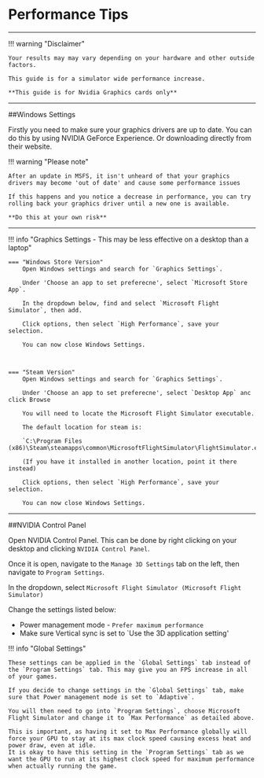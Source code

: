 # Performance Tips
---

!!! warning "Disclaimer"

    Your results may may vary depending on your hardware and other outside factors.

    This guide is for a simulator wide performance increase.

    **This guide is for Nvidia Graphics cards only**
---

##Windows Settings

Firstly you need to make sure your graphics drivers are up to date. You can do this by using NVIDIA GeForce Experience. Or downloading directly from their website.

!!! warning "Please note"

    After an update in MSFS, it isn't unheard of that your graphics drivers may become 'out of date' and cause some performance issues

    If this happens and you notice a decrease in performance, you can try rolling back your graphics driver until a new one is available.

    **Do this at your own risk**
---

!!! info "Graphics Settings - This may be less effective on a desktop than a laptop"

    === "Windows Store Version"
        Open Windows settings and search for `Graphics Settings`.

        Under 'Choose an app to set preferecne', select `Microsoft Store App`. 

        In the dropdown below, find and select `Microsoft Flight Simulator`, then add.

        Click options, then select `High Performance`, save your selection.

        You can now close Windows Settings.
        


    === "Steam Version"
        Open Windows settings and search for `Graphics Settings`.

        Under 'Choose an app to set preferecne', select `Desktop App` anc click Browse

        You will need to locate the Microsoft Flight Simulator executable.

        The default location for steam is:

        `C:\Program Files (x86)\Steam\steamapps\common\MicrosoftFlightSimulator\FlightSimulator.exe`.

        (If you have it installed in another location, point it there instead)

        Click options, then select `High Performance`, save your selection.

        You can now close Windows Settings.

---

##NVIDIA Control Panel

Open NVIDIA Control Panel. This can be done by right clicking on your desktop and clicking `NVIDIA Control Panel`.

Once it is open, navigate to the `Manage 3D Settings` tab on the left, then navigate to `Program Settings`.

In the dropdown, select `Microsoft Flight Simulator (Microsoft Flight Simulator)`

Change the settings listed below:

- Power management mode - `Prefer maximum performance`
- Make sure Vertical sync is set to `Use the 3D application setting'

!!! info "Global Settings"

    These settings can be applied in the `Global Settings` tab instead of the `Program Settings` tab. This may give you an FPS increase in all of your games.

    If you decide to change settings in the `Global Settings` tab, make sure that Power management mode is set to `Adaptive`.

    You will then need to go into `Program Settings`, choose Microsoft Flight Simulator and change it to `Max Performance` as detailed above.

    This is important, as having it set to Max Performance globally will force your GPU to stay at its max clock speed causing excess heat and power draw, even at idle. 
    It is okay to have this setting in the `Program Settings` tab as we want the GPU to run at its highest clock speed for maximum performance when actually running the game.